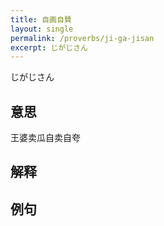 ```yaml
---
title: 自画自賛
layout: single
permalink: /proverbs/ji-ga-jisan
excerpt: じがじさん
---
```


じがじさん

## 意思

王婆卖瓜自卖自夸

## 解释

## 例句

